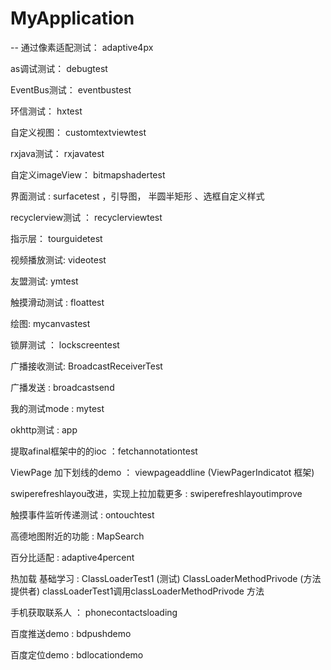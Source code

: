 # MyApplication
--
通过像素适配测试： adaptive4px

as调试测试： debugtest

EventBus测试： eventbustest

环信测试： hxtest

自定义视图：  customtextviewtest

rxjava测试：  rxjavatest

自定义imageView：  bitmapshadertest

界面测试 : surfacetest ，引导图， 半圆半矩形 、选框自定义样式

recyclerview测试 ： recyclerviewtest

指示层： tourguidetest

视频播放测试: videotest

友盟测试:  ymtest

触摸滑动测试 : floattest

绘图: mycanvastest

锁屏测试 ： lockscreentest

广播接收测试: BroadcastReceiverTest

广播发送 : broadcastsend

我的测试mode : mytest

okhttp测试 : app

提取afinal框架中的的ioc ：fetchannotationtest

ViewPage 加下划线的demo  ：  viewpageaddline  (ViewPagerIndicatot 框架)

swiperefreshlayou改进，实现上拉加载更多 : swiperefreshlayoutimprove

触摸事件监听传递测试 :  ontouchtest

高德地图附近的功能 :  MapSearch

百分比适配  :  adaptive4percent

热加载  基础学习  : ClassLoaderTest1 (测试) ClassLoaderMethodPrivode  (方法提供者)   classLoaderTest1调用classLoaderMethodPrivode 方法

手机获取联系人 ： phonecontactsloading

百度推送demo : bdpushdemo

百度定位demo : bdlocationdemo
